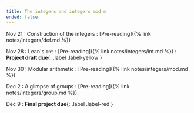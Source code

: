 ```yaml
---
title: The integers and integers mod m 
ended: false
---
```


Nov 21 
: Construction of the integers
  : [Pre-reading]({% link notes/integers/def.md %})

Nov 28 
: Lean's `Int`
  : [Pre-reading]({% link notes/integers/int.md %})
: **Project draft due**{: .label .label-yellow }

Nov 30
: Modular arithmetic
  : [Pre-reading]({% link notes/integers/mod.md %})

Dec 2
: A glimpse of groups 
  : [Pre-reading]({% link notes/integers/group.md %})

Dec 9 
: **Final project due**{: .label .label-red }
